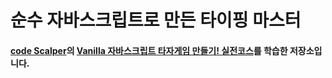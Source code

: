 # 순수 자바스크립트로 만든 타이핑 마스터

#### [code Scalper](https://www.youtube.com/channel/UC1wWTimSew9rYzEZRVYVlbg)의 [Vanilla 자바스크립트 타자게임 만들기! 실전코스](https://youtu.be/_CsGSE5gwTA)를 학습한 저장소입니다.
